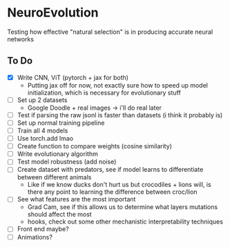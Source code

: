 # NeuroEvolution
Testing how effective "natural selection" is in producing accurate neural networks 


## To Do 
- [x] Write CNN, ViT (pytorch + jax for both)
    - Putting jax off for now, not exactly sure how to speed up model initialization, which is necessary for evolutionary stuff
- [ ] Set up 2 datasets 
    - Google Doodle + real images -> i'll do real later
- [ ] Test if parsing the raw jsonl is faster than datasets (i think it probably is)
- [ ] Set up normal training pipeline 
- [ ] Train all 4 models 
- [ ] Use torch.add lmao
- [ ] Create function to compare weights (cosine similarity) 
- [ ] Write evolutionary algorithm
- [ ] Test model robustness (add noise)
- [ ] Create dataset with predators, see if model learns to differentiate between different animals 
    - Like if we know ducks don't hurt us but crocodiles + lions will, is there any point to learning the difference between croc/lion
- [ ] See what features are the most important 
    - Grad Cam, see if this allows us to determine what layers mutations should affect the most  
    - hooks, check out some other mechanistic interpretability techniques 
- [ ] Front end maybe? 
- [ ] Animations? 
